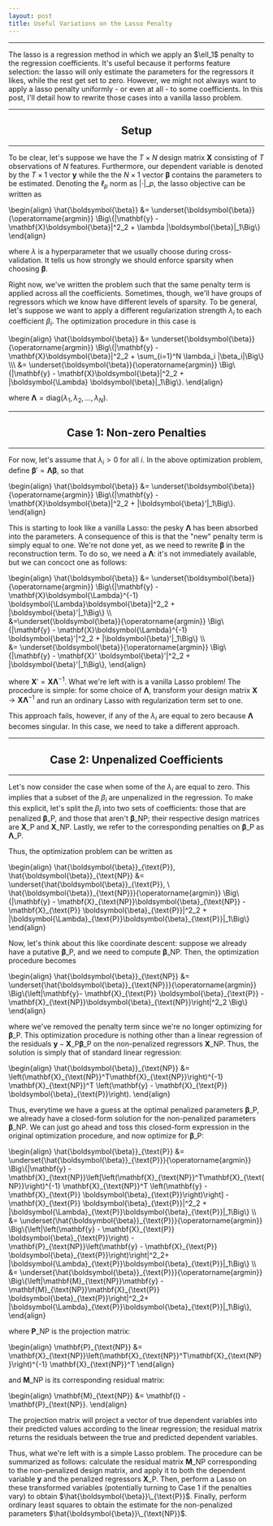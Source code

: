 ```yaml
---
layout: post
title: Useful Variations on the Lasso Penalty
---
```

<hr class="rule-header-title">
The lasso is a regression method in which we apply an $\ell_1$ penalty to the regression coefficients. It's useful because it performs feature selection: the lasso will only estimate the parameters for the regressors it likes, while the rest get set to zero. However, we might not always want to apply a lasso penalty uniformly - or even at all - to some coefficients. In this post, I'll detail how to rewrite those cases into a vanilla lasso problem. 

<hr class="rule-header-top">
<h2 align="center">Setup</h2>
<hr class="rule-header-bottom">

To be clear, let's suppose we have the $T \times N$ design matrix $\mathbf{X}$ consisting of $T$ observations of $N$ features. Furthermore, our dependent variable is denoted by the $T\times 1$ vector $\mathbf{y}$ while the the $N\times 1$ vector $\boldsymbol{\beta}$ contains the parameters to be estimated. Denoting the $\ell_p$ norm as $\vert\cdot\vert\_p$, the lasso objective can be written as

\begin{align}
\hat{\boldsymbol{\beta}} &= \underset{\boldsymbol{\beta}}{\operatorname{argmin}} \Big\\{|\mathbf{y} - \mathbf{X}\boldsymbol{\beta}|^2_2 + \lambda |\boldsymbol{\beta}|_1\Big\\}
\end{align}

where $\lambda$ is a hyperparameter that we usually choose during cross-validation. It tells us how strongly we should enforce sparsity when choosing $\boldsymbol{\beta}$. 

Right now, we've written the problem such that the same penalty term is applied across all the coefficients. Sometimes, though, we'll have groups of regressors which we know have different levels of sparsity. To be general, let's suppose we want to apply a different regularization strength $\lambda_i$ to each coefficient $\beta_i$. The optimization procedure in this case is 

\begin{align}
\hat{\boldsymbol{\beta}} &= \underset{\boldsymbol{\beta}}{\operatorname{argmin}} \Big\\{|\mathbf{y} - \mathbf{X}\boldsymbol{\beta}|^2_2 + \sum\_{i=1}^N \lambda_i |\beta_i|\Big\\} \\\\\\
&= \underset{\boldsymbol{\beta}}{\operatorname{argmin}} \Big\\{|\mathbf{y} - \mathbf{X}\boldsymbol{\beta}|^2_2 + |\boldsymbol{\Lambda} \boldsymbol{\beta}|_1\Big\\}.
\end{align}

where $\boldsymbol{\Lambda} = \text{diag}\left(\lambda_1, \lambda_2, \ldots, \lambda_N\right)$. 

<hr class="rule-header-top">
<h2 align="center">Case 1: Non-zero Penalties</h2>
<hr class="rule-header-bottom">

For now, let's assume that $\lambda_i>0$ for all $i$. In the above optimization problem, define $\boldsymbol{\beta}' = \boldsymbol{\Lambda} \boldsymbol{\beta}$, so that

\begin{align}
\hat{\boldsymbol{\beta}} &= \underset{\boldsymbol{\beta}}{\operatorname{argmin}} \Big\\{|\mathbf{y} - \mathbf{X}\boldsymbol{\beta}|^2_2 + |\boldsymbol{\beta}'|_1\Big\\}.
\end{align}

This is starting to look like a vanilla Lasso: the pesky $\boldsymbol{\Lambda}$ has been absorbed into the parameters. A consequence of this is that the "new" penalty term is simply equal to one. We're not done yet, as we need to rewrite $\boldsymbol{\beta}$ in the reconstruction term. To do so, we need a $\boldsymbol{\Lambda}$: it's not immediately available, but we can concoct one as follows:

\begin{align}
\hat{\boldsymbol{\beta}} &= \underset{\boldsymbol{\beta}}{\operatorname{argmin}} \Big\\{|\mathbf{y} - \mathbf{X}\boldsymbol{\Lambda}^{-1} \boldsymbol{\Lambda}\boldsymbol{\beta}|^2_2 + |\boldsymbol{\beta}'|_1\Big\\} \\\\\
&=\underset{\boldsymbol{\beta}}{\operatorname{argmin}} \Big\\{|\mathbf{y} - \mathbf{X}\boldsymbol{\Lambda}^{-1} \boldsymbol{\beta}'|^2_2 + |\boldsymbol{\beta}'|_1\Big\\} \\\\\
&= \underset{\boldsymbol{\beta}}{\operatorname{argmin}} \Big\\{|\mathbf{y} - \mathbf{X}' \boldsymbol{\beta}'|^2_2 + |\boldsymbol{\beta}'|_1\Big\\},
\end{align}

where $\mathbf{X}' = \mathbf{X}\boldsymbol{\Lambda}^{-1}$. What we're left with is a vanilla Lasso problem! The procedure is simple: for some choice of $\boldsymbol{\Lambda}$, transform your design matrix $\mathbf{X} \rightarrow \mathbf{X}\boldsymbol{\Lambda}^{-1}$ and run an ordinary Lasso with regularization term set to one. 

This approach fails, however, if any of the $\lambda_i$ are equal to zero because $\boldsymbol{\Lambda}$ becomes singular. In this case, we need to take a different approach.

<hr class="rule-header-top">
<h2 align="center">Case 2: Unpenalized Coefficients</h2> 
<hr class="rule-header-bottom">

Let's now consider the case when some of the $\lambda_i$ are equal to zero. This implies that a subset of the $\beta_i$ are unpenalized in the regression. To make this explicit, let's split the $\beta_i$ into two sets of coefficients: those that are penalized $\boldsymbol{\beta}\_{\text{P}}$, and those that aren't $\boldsymbol{\beta}\_{\text{NP}}$; their respective design matrices are $\mathbf{X}\_{\text{P}}$ and $\mathbf{X}\_{\text{NP}}$. Lastly, we refer to the corresponding penalties on $\boldsymbol{\beta}\_{\text{P}}$ as $\boldsymbol{\Lambda}\_{\text{P}}$. 

Thus, the optimization problem can be written as 

\begin{align}
\hat{\boldsymbol{\beta}}\_{\text{P}}, \hat{\boldsymbol{\beta}}\_{\text{NP}} &= \underset{\hat{\boldsymbol{\beta}}\_{\text{P}}, \  \hat{\boldsymbol{\beta}}\_{\text{NP}}}{\operatorname{argmin}} \Big\\{|\mathbf{y} - \mathbf{X}\_{\text{NP}}\boldsymbol{\beta}\_{\text{NP}} - \mathbf{X}\_{\text{P}} \boldsymbol{\beta}\_{\text{P}}\|^2_2 + |\boldsymbol{\Lambda}\_{\text{P}}\boldsymbol{\beta}\_{\text{P}}|_1\Big\\} 
\end{align}

Now, let's think about this like coordinate descent: suppose we already have a putative $\boldsymbol{\beta}\_{\text{P}}$, and we need to compute $\boldsymbol{\beta}\_{\text{NP}}$. Then, the optimization procedure becomes 

\begin{align}
\hat{\boldsymbol{\beta}}\_{\text{NP}} &= \underset{\hat{\boldsymbol{\beta}}\_{\text{NP}}}{\operatorname{argmin}} \Big\\{\left|\mathbf{y}- \mathbf{X}\_{\text{P}} \boldsymbol{\beta}\_{\text{P}} - \mathbf{X}\_{\text{NP}}\boldsymbol{\beta}\_{\text{NP}}\right|^2_2 \Big\\} 
\end{align}

where we've removed the penalty term since we're no longer optimizing for $\boldsymbol{\beta}\_{\text{P}}$. This optimization procedure is nothing other than a linear regression of the residuals $\mathbf{y} - \mathbf{X}\_{\text{P}} \boldsymbol{\beta}\_{\text{P}}$ on the non-penalized regressors $\mathbf{X}\_{\text{NP}}$. Thus, the solution is simply that of standard linear regression:

\begin{align}
\hat{\boldsymbol{\beta}}\_{\text{NP}} &= \left(\mathbf{X}\_{\text{NP}}^T\mathbf{X}\_{\text{NP}}\right)^{-1} \mathbf{X}\_{\text{NP}}^T \left(\mathbf{y} - \mathbf{X}\_{\text{P}} \boldsymbol{\beta}\_{\text{P}}\right).
\end{align}

Thus, everytime we have a guess at the optimal penalized parameters $\boldsymbol{\beta}\_{\text{P}}$, we already have a closed-form solution for  the non-penalized parameters $\boldsymbol{\beta}\_{\text{NP}}$. We can just go ahead and toss this closed-form expression in the original optimization procedure, and now optimize for $\boldsymbol{\beta}\_{\text{P}}$:

\begin{align}
\hat{\boldsymbol{\beta}}\_{\text{P}} &= \underset{\hat{\boldsymbol{\beta}}\_{\text{P}}}{\operatorname{argmin}} \Big\\{|\mathbf{y} - \mathbf{X}\_{\text{NP}}\left[\left(\mathbf{X}\_{\text{NP}}^T\mathbf{X}\_{\text{NP}}\right)^{-1} \mathbf{X}\_{\text{NP}}^T \left(\mathbf{y} - \mathbf{X}\_{\text{P}} \boldsymbol{\beta}\_{\text{P}}\right)\right] - \mathbf{X}\_{\text{P}} \boldsymbol{\beta}\_{\text{P}}\|^2_2  + |\boldsymbol{\Lambda}\_{\text{P}}\boldsymbol{\beta}\_{\text{P}}|_1\Big\\} 
\\\\\
&= \underset{\hat{\boldsymbol{\beta}}\_{\text{P}}}{\operatorname{argmin}} \Big\\{\left|\left(\mathbf{y} - \mathbf{X}\_{\text{P}} \boldsymbol{\beta}\_{\text{P}}\right) - \mathbf{P}\_{\text{NP}}\left(\mathbf{y} - \mathbf{X}\_{\text{P}} \boldsymbol{\beta}\_{\text{P}}\right)\right|^2_2+ |\boldsymbol{\Lambda}\_{\text{P}}\boldsymbol{\beta}\_{\text{P}}|_1\Big\\} \\\\\
&= \underset{\hat{\boldsymbol{\beta}}\_{\text{P}}}{\operatorname{argmin}} \Big\\{\left|\mathbf{M}\_{\text{NP}}\mathbf{y} - \mathbf{M}\_{\text{NP}}\mathbf{X}\_{\text{P}} \boldsymbol{\beta}\_{\text{P}}\right|^2_2+ |\boldsymbol{\Lambda}\_{\text{P}}\boldsymbol{\beta}\_{\text{P}}|_1\Big\\},
\end{align}

where $\mathbf{P}\_{\text{NP}}$ is the projection matrix:

\begin{align}
\mathbf{P}\_{\text{NP}} &= \mathbf{X}\_{\text{NP}}\left(\mathbf{X}\_{\text{NP}}^T\mathbf{X}\_{\text{NP}}\right)^{-1} \mathbf{X}\_{\text{NP}}^T
\end{align}

and $\mathbf{M}\_{\text{NP}}$ is its corresponding residual matrix:

\begin{align}
\mathbf{M}\_{\text{NP}} &= \mathbf{I} - \mathbf{P}\_{\text{NP}}.
\end{align}

The projection matrix will project a vector of true dependent variables into their predicted values according to the linear regression; the residual matrix returns the residuals between the true and predicted dependent variables.

Thus, what we're left with is a simple Lasso problem. The procedure can be summarized as follows: calculate the residual matrix $\mathbf{M}\_{\text{NP}}$ corresponding to the non-penalized design matrix, and apply it to both the dependent variable $\mathbf{y}$ and the penalized regressors $\mathbf{X}\_{\text{P}}$. Then, perform a Lasso on these transformed variables (potentially turning to Case 1 if the penalties vary) to obtain $\hat{\boldsymbol{\beta}}\_{\text{P}}$. Finally, perform ordinary least squares to obtain the estimate for the non-penalized parameters $\hat{\boldsymbol{\beta}}\_{\text{NP}}$.
